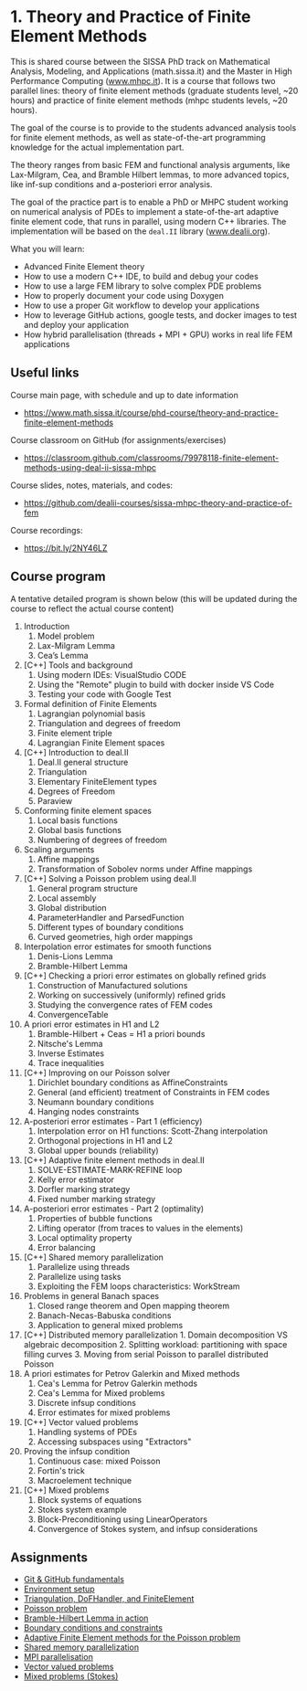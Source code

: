 # 1. Theory and Practice of Finite Element Methods

This is shared course between the SISSA PhD track
on Mathematical Analysis, Modeling, and Applications
(math.sissa.it) and the Master in High Performance Computing
(www.mhpc.it). It is a course that follows two parallel lines:
theory of finite element methods (graduate students level, ~20 hours) and
practice of finite element methods (mhpc students levels, ~20 hours).

The goal of the course is to provide to the students advanced
analysis tools for finite element methods, as well as 
state-of-the-art programming knowledge for the actual implementation part.

The theory ranges from basic FEM and functional analysis arguments, like
Lax-Milgram, Cea, and Bramble Hilbert lemmas, to more advanced topics,
like inf-sup conditions and a-posteriori error analysis.

The goal of the practice part is to enable a PhD or MHPC student working on
numerical analysis of PDEs to implement a state-of-the-art adaptive finite
element code, that runs in parallel, using modern C++ libraries. The 
implementation will be based on the `deal.II` library (www.dealii.org).

What you will learn:
- Advanced Finite Element theory
- How to use a modern C++ IDE, to build and debug your codes
- How to use a large FEM library to solve complex PDE problems
- How to properly document your code using Doxygen
- How to use a proper Git workflow to develop your applications
- How to leverage GitHub actions, google tests, and docker images to test and deploy your application
- How hybrid parallelisation (threads + MPI + GPU) works in real life FEM applications

## Useful links

Course main page, with schedule and up to date information
- https://www.math.sissa.it/course/phd-course/theory-and-practice-finite-element-methods

Course classroom on GitHub (for assignments/exercises)
- https://classroom.github.com/classrooms/79978118-finite-element-methods-using-deal-ii-sissa-mhpc

Course slides, notes, materials, and codes:
- https://github.com/dealii-courses/sissa-mhpc-theory-and-practice-of-fem

Course recordings:
- https://bit.ly/2NY46LZ

## Course program

A tentative detailed program is shown below 
(this will be updated during the course to reflect the actual course content)

1. Introduction
   1. Model problem
   2. Lax-Milgram Lemma
   3. Cea’s Lemma
2. [C++] Tools and background
   1. Using modern IDEs: VisualStudio CODE
   2. Using the "Remote" plugin to build with docker inside VS Code
   3. Testing your code with Google Test
3. Formal definition of Finite Elements
   1. Lagrangian polynomial basis
   2. Triangulation and degrees of freedom
   3. Finite element triple
   4. Lagrangian Finite Element spaces
4. [C++] Introduction to deal.II
   1. Deal.II general structure
   2. Triangulation
   3. Elementary FiniteElement types
   4. Degrees of Freedom
   5. Paraview
5. Conforming finite element spaces
   1. Local basis functions
   2. Global basis functions
   3. Numbering of degrees of freedom
6. Scaling arguments
   1. Affine mappings
   2. Transformation of Sobolev norms under Affine mappings
7. [C++] Solving a Poisson problem using deal.II
   1. General program structure
   2. Local assembly
   3. Global distribution
   4. ParameterHandler and ParsedFunction
   5. Different types of boundary conditions
   6. Curved geometries, high order mappings
8. Interpolation error estimates for smooth functions
   1. Denis-Lions Lemma
   2. Bramble-Hilbert Lemma
9. [C++] Checking a priori error estimates on globally refined grids
   1. Construction of Manufactured solutions
   2. Working on successively (uniformly) refined grids
   3. Studying the convergence rates of FEM codes
   4. ConvergenceTable
10. A priori error estimates in H1 and L2
    1. Bramble-Hilbert + Ceas = H1 a priori bounds
    2. Nitsche's Lemma
    3. Inverse Estimates
    4. Trace inequalities
11. [C++] Improving on our Poisson solver
    1. Dirichlet boundary conditions as AffineConstraints
    2. General (and efficient) treatment of Constraints in FEM codes
    3. Neumann boundary conditions
    4. Hanging nodes constraints
12. A-posteriori error estimates - Part 1 (efficiency)
    1.  Interpolation error on H1 functions: Scott-Zhang interpolation
    2.  Orthogonal projections in H1 and L2
    3.  Global upper bounds (reliability)
13. [C++] Adaptive finite element methods in deal.II
    1.  SOLVE-ESTIMATE-MARK-REFINE loop
    2.  Kelly error estimator
    3.  Dorfler marking strategy
    4.  Fixed number marking strategy
14. A-posteriori error estimates - Part 2 (optimality)
    1.  Properties of bubble functions
    2.  Lifting operator (from traces to values in the elements)
    3.  Local optimality property
    4.  Error balancing
15. [C++] Shared memory parallelization
    1.  Parallelize using threads
    2.  Parallelize using tasks
    3.  Exploiting the FEM loops characteristics: WorkStream
16. Problems in general Banach spaces
    1.  Closed range theorem and Open mapping theorem
    2.  Banach-Necas-Babuska conditions
    3.  Application to general mixed problems
17.  [C++] Distributed memory parallelization
    1.  Domain decomposition VS algebraic decomposition
    2.  Splitting workload: partitioning with space filling curves
    3.  Moving from serial Poisson to parallel distributed Poisson 
18. A priori estimates for Petrov Galerkin and Mixed methods
    1.  Cea's Lemma for Petrov Galerkin methods
    2.  Cea's Lemma for Mixed problems
    3.  Discrete infsup conditions
    4.  Error estimates for mixed problems
19. [C++] Vector valued problems
    1.  Handling systems of PDEs
    2.  Accessing subspaces using "Extractors"
20. Proving the infsup condition
    1.  Continuous case: mixed Poisson
    2.  Fortin's trick
    3.  Macroelement technique
21. [C++] Mixed problems
    1.  Block systems of equations
    2.  Stokes system example
    3.  Block-Preconditioning using LinearOperators
    4.  Convergence of Stokes system, and infsup considerations
## Assignments

- [Git & GitHub fundamentals](https://classroom.github.com/a/jgOfbppY)
- [Environment setup](https://classroom.github.com/a/NmHY4jke)
- [Triangulation, DoFHandler, and FiniteElement](https://classroom.github.com/a/dtA1drjC)
- [Poisson problem](https://classroom.github.com/a/07X-eFIP)
- [Bramble-Hilbert Lemma in action](https://classroom.github.com/a/UP_uUQKS)
- [Boundary conditions and constraints](https://classroom.github.com/a/3aHzmb3d)
- [Adaptive Finite Element methods for the Poisson problem](https://classroom.github.com/a/at3-IuiW)
- [Shared memory parallelization](https://classroom.github.com/a/_GQiC4oN)
- [MPI parallelisation](https://classroom.github.com/a/QHg-q9wA)
- [Vector valued problems](https://classroom.github.com/a/bdZ_Hjr9)
- [Mixed problems (Stokes)](https://classroom.github.com/a/bNkyFTfT)
